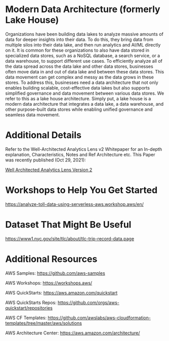 # Modern Data Architecture (formerly Lake House)

Organizations have been building data lakes to analyze massive amounts of data for deeper insights into their data.
To do this, they bring data from multiple silos into their data lake, and then run analytics and AI/ML directly on it. It is
common for these organizations to also have data stored in specialized data stores, such as a NoSQL database, a
search service, or a data warehouse, to support different use cases. To efficiently analyze all of the data spread
across the data lake and other data stores, businesses often move data in and out of data lake and between these
data stores. This data movement can get complex and messy as the data grows in these stores. To address this,
businesses need a data architecture that not only enables building scalable, cost-effective data lakes but also
supports simplified governance and data movement between various data stores. We refer to this as a lake house
architecture. Simply put, a lake house is a modern data architecture that integrates a data lake, a data warehouse,
and other purpose-built data stores while enabling unified governance and seamless data movement.

# Additional Details

Refer to the Well-Architected Analytics Lens v2 Whitepaper for an In-depth explanation, Characteristics, Notes and Ref Architecture etc.
This Paper was recently published (Oct 29, 2021):

[Well Architected Analytics Lens Version 2](https://docs.aws.amazon.com/wellarchitected/latest/analytics-lens/scenarios.html)

# Workshops to Help You Get Started 

https://analyze-toll-data-using-serverless-aws.workshop.aws/en/


# Dataset That Might Be Useful

https://www1.nyc.gov/site/tlc/about/tlc-trip-record-data.page

# Additional Resources

AWS Samples: https://github.com/aws-samples

AWS Workshops: https://workshops.aws/

AWS QuickStarts: https://aws.amazon.com/quickstart

AWS QuickStarts Repos: https://github.com/orgs/aws-quickstart/repositories

AWS CF Templates: https://github.com/awslabs/aws-cloudformation-templates/tree/master/aws/solutions

AWS Architecture Center: https://aws.amazon.com/architecture/





